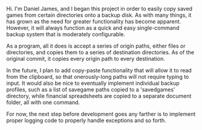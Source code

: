 Hi. I'm Daniel James, and I began this project in order to easily copy saved games from certain directories onto a backup disk.
As with many things, it has grown as the need for greater functionality has become apparent. However, it will
always function as a quick and easy single-command backup system that is moderately configurable.

As a program, all it does is accept a series of origin paths, either files or directories, and copies them
to a series of destination directories. As of the original commit, it copies every origin path to every destination.

In the future, I plan to add copy-paste functionality that will allow it to read from the clipboard, so that
onerously-long paths will not require typing to input. It would also be nice to eventually implement individual
backup profiles, such as a list of savegame paths copied to a 'savedgames' directory, while financial spreadsheets
are copied to a separate document folder, all with one command.

For now, the next step before development goes any farther is to implement proper logging code to properly handle
exceptions and so forth.
